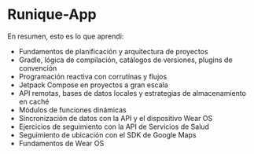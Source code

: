 # Runique-App
En resumen, esto es lo que aprendi:

- Fundamentos de planificación y arquitectura de proyectos
- Gradle, lógica de compilación, catálogos de versiones, plugins de convención
- Programación reactiva con corrutinas y flujos
- Jetpack Compose en proyectos a gran escala
- API remotas, bases de datos locales y estrategias de almacenamiento en caché
- Módulos de funciones dinámicas
- Sincronización de datos con la API y el dispositivo Wear OS
- Ejercicios de seguimiento con la API de Servicios de Salud
- Seguimiento de ubicación con el SDK de Google Maps
- Fundamentos de Wear OS
